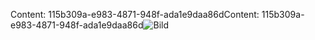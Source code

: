 <span data-ttu-id="21d85-101">Content: 115b309a-e983-4871-948f-ada1e9daa86d</span><span class="sxs-lookup"><span data-stu-id="21d85-101">Content: 115b309a-e983-4871-948f-ada1e9daa86d</span></span>![Bild](0b65a720-fdda-405e-897b-5e82f85a952b.png)
